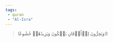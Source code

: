 ```yaml
---
tags: 
 - quran 
 - "Al-Isra"
---
```


> وَيَخِرُّونَ لِلۡأَذۡقَانِ يَبۡكُونَ وَيَزِيدُهُمۡ خُشُوعٗا۩
